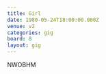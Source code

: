 ```yaml
---
title: Girl
date: 1980-05-24T18:00:00.000Z
venue: v2
categories: gig
board: 8
layout: gig
---
```

NWOBHM